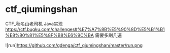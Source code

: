 # ctf_qiumingshan
CTF_秋名山老司机 Java实现
https://ctf.bugku.com/challenges#%E7%A7%8B%E5%90%8D%E5%B1%B1%E8%80%81%E5%8F%B8%E6%9C%BA
需要多刷几遍

![run]https://github.com/gdenga/ctf_qiumingshan/master/run.png
